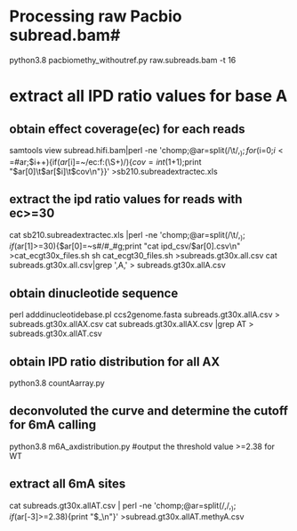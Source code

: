 # Processing raw Pacbio subread.bam#

python3.8 pacbiomethy_withoutref.py raw.subreads.bam -t 16

# extract all IPD ratio values for base A

## obtain effect coverage(ec) for each reads

samtools view subread.hifi.bam|perl -ne 'chomp;@ar=split(/\t/,$_);for($i=0;$i<=$#ar;$i++){if($ar[$i]=~/ec:f:(\S+)/){$cov=int($1+1);print "$ar[0]\t$ar[$i]\t$cov\n"}}' >sb210.subreadextractec.xls 

## extract the ipd ratio values for reads with ec>=30

cat sb210.subreadextractec.xls |perl -ne 'chomp;@ar=split(/\t/,$_);if($ar[1]>=30){$ar[0]=~s#/#_#g;print "cat ipd_csv/$ar[0].csv\n" >cat_ecgt30x_files.sh
sh cat_ecgt30_files.sh >subreads.gt30x.all.csv
cat subreads.gt30x.all.csv|grep ',A,' > subreads.gt30x.allA.csv

## obtain dinucleotide sequence

perl adddinucleotidebase.pl ccs2genome.fasta subreads.gt30x.allA.csv > subreads.gt30x.allAX.csv
cat subreads.gt30x.allAX.csv |grep AT > subreads.gt30x.allAT.csv

## obtain IPD ratio distribution for all AX

python3.8 countAarray.py

## deconvoluted the curve and determine the cutoff for 6mA calling

python3.8 m6A_axdistribution.py #output the threshold value >=2.38 for WT

## extract all 6mA sites

cat subreads.gt30x.allAT.csv | perl -ne 'chomp;@ar=split(/,/,$_);if($ar\[-3\]>=2.38){print "$\_\n"}' >subread.gt30x.allAT.methyA.csv


